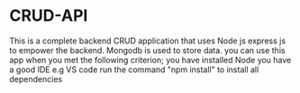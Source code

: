 # CRUD-API
This is a complete backend CRUD application that uses Node js express js to empower the backend. Mongodb is used to store data. 
you can use this app when you met the following criterion;
you have installed Node
you have a good IDE e.g VS code
run the command "npm install" to install all dependencies
